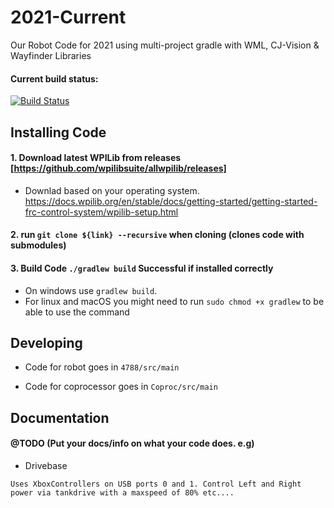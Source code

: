 # 2021-Current
Our Robot Code for 2021 using multi-project gradle with WML, CJ-Vision &amp; Wayfinder Libraries

#### Current build status:
[![Build Status](https://dev.azure.com/ConnorBuchel0890/CurtinFRC/_apis/build/status/CurtinFRC.2021-GameChangers?branchName=master)](https://dev.azure.com/ConnorBuchel0890/CurtinFRC/_build/latest?definitionId=15&branchName=master)

## Installing Code
#### 1. Download latest WPILib from releases [https://github.com/wpilibsuite/allwpilib/releases]
  - Downlad based on your operating system. https://docs.wpilib.org/en/stable/docs/getting-started/getting-started-frc-control-system/wpilib-setup.html

#### 2. run `git clone ${link} --recursive` when cloning (clones code with submodules)

#### 3. Build Code `./gradlew build` Successful if installed correctly
  - On windows use `gradlew build`. 
  - For linux and macOS you might need to run `sudo chmod +x gradlew` to be able to use the command

## Developing
  - Code for robot goes in `4788/src/main`

  - Code for coprocessor goes in `Coproc/src/main`


## Documentation

#### @TODO (Put your docs/info on what your code does. e.g)

  - Drivebase
```
Uses XboxControllers on USB ports 0 and 1. Control Left and Right power via tankdrive with a maxspeed of 80% etc.... 
```
